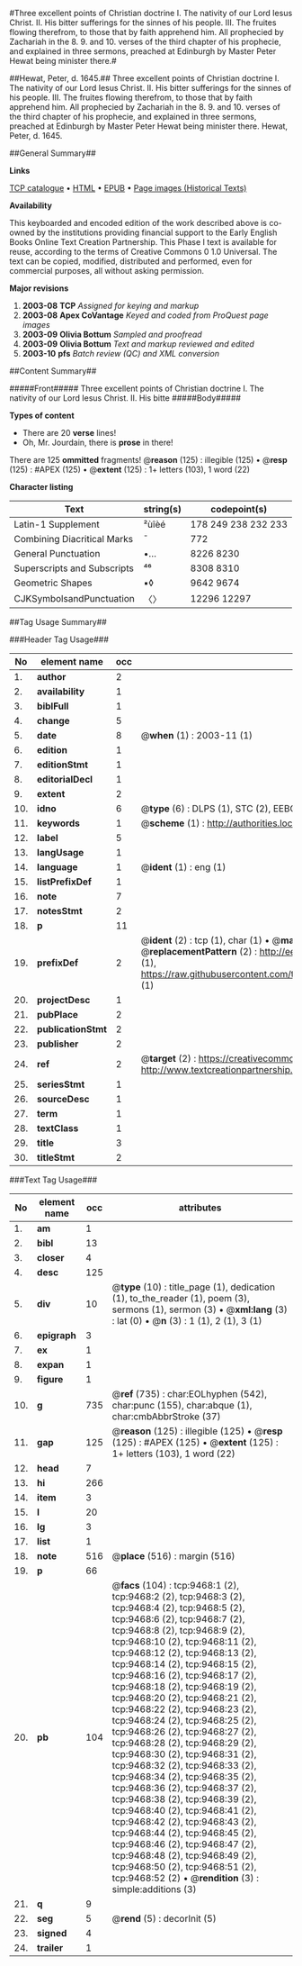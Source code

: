 #Three excellent points of Christian doctrine I. The nativity of our Lord Iesus Christ. II. His bitter sufferings for the sinnes of his people. III. The fruites flowing therefrom, to those that by faith apprehend him. All prophecied by Zachariah in the 8. 9. and 10. verses of the third chapter of his prophecie, and explained in three sermons, preached at Edinburgh by Master Peter Hewat being minister there.#

##Hewat, Peter, d. 1645.##
Three excellent points of Christian doctrine I. The nativity of our Lord Iesus Christ. II. His bitter sufferings for the sinnes of his people. III. The fruites flowing therefrom, to those that by faith apprehend him. All prophecied by Zachariah in the 8. 9. and 10. verses of the third chapter of his prophecie, and explained in three sermons, preached at Edinburgh by Master Peter Hewat being minister there.
Hewat, Peter, d. 1645.

##General Summary##

**Links**

[TCP catalogue](http://www.ota.ox.ac.uk/tcp/)  • 
[HTML](http://tei.it.ox.ac.uk/tcp/Texts-HTML/free/A03/A03128.html)  • 
[EPUB](http://tei.it.ox.ac.uk/tcp/Texts-EPUB/free/A03/A03128.epub) • 
[Page images (Historical Texts)](https://data.historicaltexts.jisc.ac.uk/view?pubId=eebo-99844635e&pageId=eebo-99844635e-9468-1)

**Availability**

This keyboarded and encoded edition of the
	       work described above is co-owned by the institutions
	       providing financial support to the Early English Books
	       Online Text Creation Partnership. This Phase I text is
	       available for reuse, according to the terms of Creative
	       Commons 0 1.0 Universal. The text can be copied,
	       modified, distributed and performed, even for
	       commercial purposes, all without asking permission.

**Major revisions**

1. __2003-08__ __TCP__ *Assigned for keying and markup*
1. __2003-08__ __Apex CoVantage__ *Keyed and coded from ProQuest page images*
1. __2003-09__ __Olivia Bottum__ *Sampled and proofread*
1. __2003-09__ __Olivia Bottum__ *Text and markup reviewed and edited*
1. __2003-10__ __pfs__ *Batch review (QC) and XML conversion*

##Content Summary##

#####Front#####
Three excellent points of Christian doctrine I. The nativity of our Lord Iesus Christ. II. His bitte
#####Body#####

**Types of content**

  * There are 20 **verse** lines!
  * Oh, Mr. Jourdain, there is **prose** in there!

There are 125 **ommitted** fragments! 
 @__reason__ (125) : illegible (125)  •  @__resp__ (125) : #APEX (125)  •  @__extent__ (125) : 1+ letters (103), 1 word (22)

**Character listing**


|Text|string(s)|codepoint(s)|
|---|---|---|
|Latin-1 Supplement|²ùîèé|178 249 238 232 233|
|Combining             Diacritical Marks|̄|772|
|General Punctuation|•…|8226 8230|
|Superscripts             and Subscripts|⁴⁶|8308 8310|
|Geometric Shapes|▪◊|9642 9674|
|CJKSymbolsandPunctuation|〈〉|12296 12297|

##Tag Usage Summary##

###Header Tag Usage###

|No|element name|occ|attributes|
|---|---|---|---|
|1.|__author__|2||
|2.|__availability__|1||
|3.|__biblFull__|1||
|4.|__change__|5||
|5.|__date__|8| @__when__ (1) : 2003-11 (1)|
|6.|__edition__|1||
|7.|__editionStmt__|1||
|8.|__editorialDecl__|1||
|9.|__extent__|2||
|10.|__idno__|6| @__type__ (6) : DLPS (1), STC (2), EEBO-CITATION (1), PROQUEST (1), VID (1)|
|11.|__keywords__|1| @__scheme__ (1) : http://authorities.loc.gov/ (1)|
|12.|__label__|5||
|13.|__langUsage__|1||
|14.|__language__|1| @__ident__ (1) : eng (1)|
|15.|__listPrefixDef__|1||
|16.|__note__|7||
|17.|__notesStmt__|2||
|18.|__p__|11||
|19.|__prefixDef__|2| @__ident__ (2) : tcp (1), char (1)  •  @__matchPattern__ (2) : ([0-9\-]+):([0-9IVX]+) (1), (.+) (1)  •  @__replacementPattern__ (2) : http://eebo.chadwyck.com/downloadtiff?vid=$1&page=$2 (1), https://raw.githubusercontent.com/textcreationpartnership/Texts/master/tcpchars.xml#$1 (1)|
|20.|__projectDesc__|1||
|21.|__pubPlace__|2||
|22.|__publicationStmt__|2||
|23.|__publisher__|2||
|24.|__ref__|2| @__target__ (2) : https://creativecommons.org/publicdomain/zero/1.0/ (1), http://www.textcreationpartnership.org/docs/. (1)|
|25.|__seriesStmt__|1||
|26.|__sourceDesc__|1||
|27.|__term__|1||
|28.|__textClass__|1||
|29.|__title__|3||
|30.|__titleStmt__|2||


###Text Tag Usage###

|No|element name|occ|attributes|
|---|---|---|---|
|1.|__am__|1||
|2.|__bibl__|13||
|3.|__closer__|4||
|4.|__desc__|125||
|5.|__div__|10| @__type__ (10) : title_page (1), dedication (1), to_the_reader (1), poem (3), sermons (1), sermon (3)  •  @__xml:lang__ (3) : lat (0)  •  @__n__ (3) : 1 (1), 2 (1), 3 (1)|
|6.|__epigraph__|3||
|7.|__ex__|1||
|8.|__expan__|1||
|9.|__figure__|1||
|10.|__g__|735| @__ref__ (735) : char:EOLhyphen (542), char:punc (155), char:abque (1), char:cmbAbbrStroke (37)|
|11.|__gap__|125| @__reason__ (125) : illegible (125)  •  @__resp__ (125) : #APEX (125)  •  @__extent__ (125) : 1+ letters (103), 1 word (22)|
|12.|__head__|7||
|13.|__hi__|266||
|14.|__item__|3||
|15.|__l__|20||
|16.|__lg__|3||
|17.|__list__|1||
|18.|__note__|516| @__place__ (516) : margin (516)|
|19.|__p__|66||
|20.|__pb__|104| @__facs__ (104) : tcp:9468:1 (2), tcp:9468:2 (2), tcp:9468:3 (2), tcp:9468:4 (2), tcp:9468:5 (2), tcp:9468:6 (2), tcp:9468:7 (2), tcp:9468:8 (2), tcp:9468:9 (2), tcp:9468:10 (2), tcp:9468:11 (2), tcp:9468:12 (2), tcp:9468:13 (2), tcp:9468:14 (2), tcp:9468:15 (2), tcp:9468:16 (2), tcp:9468:17 (2), tcp:9468:18 (2), tcp:9468:19 (2), tcp:9468:20 (2), tcp:9468:21 (2), tcp:9468:22 (2), tcp:9468:23 (2), tcp:9468:24 (2), tcp:9468:25 (2), tcp:9468:26 (2), tcp:9468:27 (2), tcp:9468:28 (2), tcp:9468:29 (2), tcp:9468:30 (2), tcp:9468:31 (2), tcp:9468:32 (2), tcp:9468:33 (2), tcp:9468:34 (2), tcp:9468:35 (2), tcp:9468:36 (2), tcp:9468:37 (2), tcp:9468:38 (2), tcp:9468:39 (2), tcp:9468:40 (2), tcp:9468:41 (2), tcp:9468:42 (2), tcp:9468:43 (2), tcp:9468:44 (2), tcp:9468:45 (2), tcp:9468:46 (2), tcp:9468:47 (2), tcp:9468:48 (2), tcp:9468:49 (2), tcp:9468:50 (2), tcp:9468:51 (2), tcp:9468:52 (2)  •  @__rendition__ (3) : simple:additions (3)|
|21.|__q__|9||
|22.|__seg__|5| @__rend__ (5) : decorInit (5)|
|23.|__signed__|4||
|24.|__trailer__|1||

